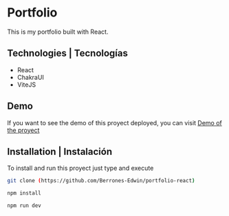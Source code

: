 # Portfolio

This is my portfolio built with React.

## Technologies | Tecnologías

- React
- ChakraUI
- ViteJS

## Demo

If you want to see the demo of this proyect deployed, you can visit [Demo of the proyect](https://portfolio-j1d9wod2e-berrones-edwin.vercel.app)

## Installation | Instalación

To install and run this proyect just type and execute

```bash
git clone (https://github.com/Berrones-Edwin/portfolio-react)
```

```bash
npm install
```

```bash
npm run dev
```
